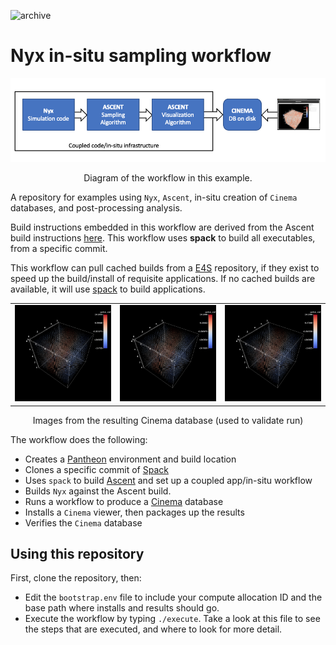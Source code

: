 ![archive](https://pantheonscience.github.io/states/archive.png)

# Nyx in-situ sampling workflow

<p align="center">
    <img width="750" src="doc/workflow.png"/>
</p>
<p align="center">Diagram of the workflow in this example.</p>

A repository for examples using `Nyx`, `Ascent`, in-situ creation of `Cinema`
databases, and post-processing analysis. 

Build instructions embedded in this workflow are derived from the Ascent build instructions [here](https://ascent.readthedocs.io/en/latest/BuildingAscent.html). This workflow uses **spack** to build all executables, from a specific commit.

This workflow can pull cached builds from a [E4S](https://e4s-project.github.io/) repository, if they exist
to speed up the build/install of requisite applications. If no cached builds are available, it will use
[spack](https://github.com/spack/spack) to build applications.

<p align="center">
<table>
<tr>
<td><img width="200" src="validate/data/log_sampling.cdb/0.0/36.0_45.0_pantheon.cdb.png"</td>
<td><img width="200" src="validate/data/log_sampling.cdb/1.0/36.0_45.0_pantheon.cdb.png"</td>
<td><img width="200" src="validate/data/log_sampling.cdb/2.0/36.0_45.0_pantheon.cdb.png"</td>
</tr>
</table>
</p>
<p align="center">Images from the resulting Cinema database (used to validate run)</p>

The workflow does the following:

- Creates a [Pantheon](http://pantheonscience.org/) environment and build location
- Clones a specific commit of [Spack](https://github.com/spack/spack)
- Uses `spack` to build [Ascent](https://ascent.readthedocs.io/en/latest/) and set up a coupled app/in-situ workflow
- Builds `Nyx` against the Ascent build.
- Runs a workflow to produce a [Cinema](https://cinemascience.org) database
- Installs a `Cinema` viewer, then packages up the results
- Verifies the `Cinema` database

## Using this repository

First, clone the repository, then:

- Edit the `bootstrap.env` file to include your compute allocation ID and the base path where installs and results should go.
- Execute the workflow by typing `./execute`. Take a look at this file to see the steps that are executed, and where to look for more detail.

